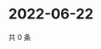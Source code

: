 # 2022-06-22

共 0 条

<!-- BEGIN WEIBO -->
<!-- 最后更新时间 Wed Jun 22 2022 04:17:05 GMT+0800 (China Standard Time) -->

<!-- END WEIBO -->
